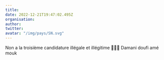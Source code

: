 ```yaml
---
title: 
date: 2022-12-21T19:47:02.495Z
organisation: 
author: 
twitter: 
avatar: "/img/pays/SN.svg"
---
```


Non a la troisième candidature illégale et illégitime 💪💪💪 Damani doufi amé mouk 